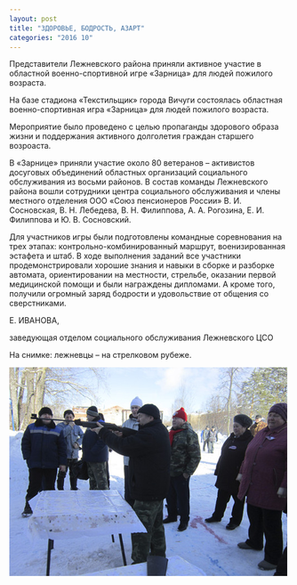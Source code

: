 ```yaml
---
layout: post
title: "ЗДОРОВЬЕ, БОДРОСТЬ, АЗАРТ"
categories: "2016 10"
---
```


Представители Лежневского района приняли активное участие в областной военно-спортивной игре «Зарница» для людей пожилого возраста.

На базе стадиона «Текстильщик» города Вичуги состоялась областная военно-спортивная игра «Зарница» для людей пожилого возраста.

Мероприятие было проведено с целью пропаганды здорового образа жизни и поддержания активного долголетия граждан старшего возроаста.

В «Зарнице» приняли участие около 80 ветеранов – активистов досуговых объединений областных организаций социального обслуживания из восьми районов. В состав команды Лежневского района вошли сотрудники центра социального обслуживания и члены местного отделения ООО «Союз пенсионеров России» В. И. Сосновская, В. Н. Лебедева, В. Н. Филиппова, А. А. Рогозина, Е. И. Филиппова и Ю. В. Сосновский.

Для участников игры были подготовлены командные соревнования на трех этапах: контрольно-комбинированный маршрут, военизированная эстафета и штаб. В ходе выполнения заданий все участники продемонстрировали хорошие знания и навыки в сборке и разборке автомата, ориентировании на местности, стрельбе, оказании первой медицинской помощи и были награждены дипломами. А кроме того, получили огромный заряд бодрости и удовольствие от общения со сверстниками.

Е. ИВАНОВА,

заведующая отделом социального обслуживания Лежневского ЦСО

На снимке: лежневцы – на стрелковом рубеже.

![1](/images/810-6.JPG)
